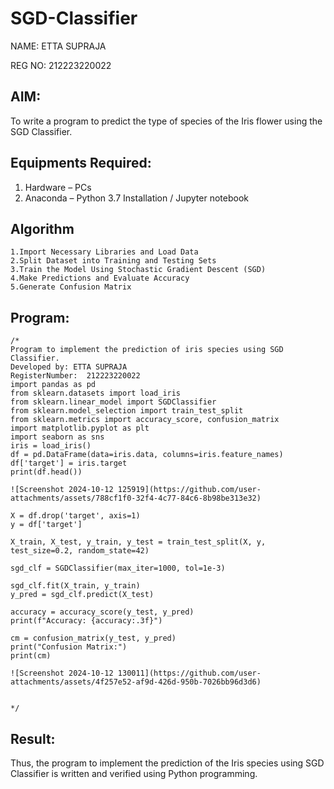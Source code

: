 # SGD-Classifier

NAME: ETTA SUPRAJA

REG NO: 212223220022
## AIM:
To write a program to predict the type of species of the Iris flower using the SGD Classifier.

## Equipments Required:
1. Hardware – PCs
2. Anaconda – Python 3.7 Installation / Jupyter notebook

## Algorithm
```
1.Import Necessary Libraries and Load Data
2.Split Dataset into Training and Testing Sets
3.Train the Model Using Stochastic Gradient Descent (SGD)
4.Make Predictions and Evaluate Accuracy
5.Generate Confusion Matrix
```
## Program:
```
/*
Program to implement the prediction of iris species using SGD Classifier.
Developed by: ETTA SUPRAJA
RegisterNumber:  212223220022
import pandas as pd
from sklearn.datasets import load_iris
from sklearn.linear_model import SGDClassifier
from sklearn.model_selection import train_test_split
from sklearn.metrics import accuracy_score, confusion_matrix
import matplotlib.pyplot as plt
import seaborn as sns
iris = load_iris()
df = pd.DataFrame(data=iris.data, columns=iris.feature_names)
df['target'] = iris.target
print(df.head())

![Screenshot 2024-10-12 125919](https://github.com/user-attachments/assets/788cf1f0-32f4-4c77-84c6-8b98be313e32)

X = df.drop('target', axis=1)
y = df['target']

X_train, X_test, y_train, y_test = train_test_split(X, y, test_size=0.2, random_state=42)

sgd_clf = SGDClassifier(max_iter=1000, tol=1e-3)

sgd_clf.fit(X_train, y_train)
y_pred = sgd_clf.predict(X_test)

accuracy = accuracy_score(y_test, y_pred)
print(f"Accuracy: {accuracy:.3f}")

cm = confusion_matrix(y_test, y_pred)
print("Confusion Matrix:")
print(cm)

![Screenshot 2024-10-12 130011](https://github.com/user-attachments/assets/4f257e52-af9d-426d-950b-7026bb96d3d6)


*/
```




## Result:
Thus, the program to implement the prediction of the Iris species using SGD Classifier is written and verified using Python programming.
